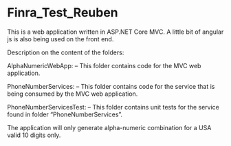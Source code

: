 # Finra_Test_Reuben
This is a web application written in ASP.NET Core MVC. A little bit of angular js is also being used on the front end.

Description on the content of the folders:

AlphaNumericWebApp: – This folder contains code for the MVC web application.

PhoneNumberServices: – This folder contains code for the service that is being consumed by the MVC web application.

PhoneNumberServicesTest: – This folder contains unit tests for the service found in folder “PhoneNumberServices”.

The application will only generate alpha-numeric combination for a USA valid 10 digits only.
